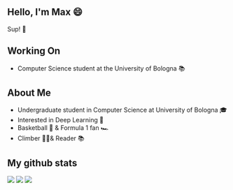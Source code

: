 ## Hello, I'm Max 😄

Sup! 🤙


## Working On
- Computer Science student at the University of Bologna 📚

## About Me
- Undergraduate student in Computer Science at University of Bologna 🎓
- Interested in Deep Learning 🧮
- Basketball 🏀 & Formula 1 fan 🏎️ 
- Climber 🧗🏻& Reader 📚 

## My github stats
![](http://github-profile-summary-cards.vercel.app/api/cards/stats?username=maxrondelli&theme=github_dark)
![](http://github-profile-summary-cards.vercel.app/api/cards/productive-time?username=maxrondelli&theme=github_dark&utcOffset=1)
![](http://github-profile-summary-cards.vercel.app/api/cards/profile-details?username=maxrondelli&theme=github_dark)
